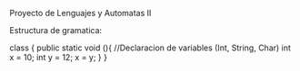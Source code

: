 Proyecto de Lenguajes y Automatas II

Estructura de gramatica:

class <NOMBRE>{
  public static void <NOMBRE>(){
    //Declaracion de variables (Int, String, Char)
    int x = 10;
    int y = 12;
    x = y;
  }
} 
    
   
  
